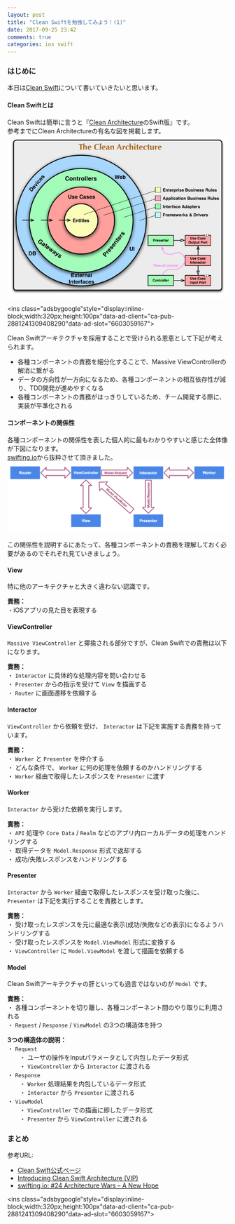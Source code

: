 ```yaml
---
layout: post
title: "Clean Swiftを勉強してみよう！(1)"
date: 2017-09-25 23:42
comments: true
categories: ios swift
---
```


### はじめに
本日は[Clean Swift](https://clean-swift.com/)について書いていきたいと思います。  

#### Clean Swiftとは
Clean Swiftは簡単に言うと『[Clean Architecture](https://8thlight.com/blog/uncle-bob/2012/08/13/the-clean-architecture.html)のSwift版』です。    
参考までにClean Architectureの有名な図を掲載します。  
![Clean Architecture](/images/clean-swift_1.jpg)  

<script async src="//pagead2.googlesyndication.com/pagead/js/adsbygoogle.js"></script>
<ins class="adsbygoogle"style="display:inline-block;width:320px;height:100px"data-ad-client="ca-pub-2881241309408290"data-ad-slot="6603059167"></ins>
<script>
(adsbygoogle = window.adsbygoogle || []).push({});
</script>

<!-- more -->

Clean Swiftアーキテクチャを採用することで受けられる恩恵として下記が考えられます。  

* 各種コンポーネントの責務を細分化することで、Massive ViewControllerの解消に繋がる  
* データの方向性が一方向になるため、各種コンポーネントの相互依存性が減り、TDD開発が進めやすくなる  
* 各種コンポーネントの責務がはっきりしているため、チーム開発する際に、実装が平準化される  

#### コンポーネントの関係性
各種コンポーネントの関係性を表した個人的に最もわかりやすいと感じた全体像が下図になります。  
[swifting.io](https://swifting.io/blog/2016/09/07/architecture-wars-a-new-hope/)から抜粋させて頂きました。  
![Clean Swift Architectureの図](/images/clean-swift_2.png)  

この関係性を説明するにあたって、各種コンポーネントの責務を理解しておく必要があるのでそれぞれ見ていきましょう。  

#### View
特に他のアーキテクチャと大きく違わない認識です。  

**責務：**  
・iOSアプリの見た目を表現する  

#### ViewController
`Massive ViewController` と揶揄される部分ですが、Clean Swiftでの責務は以下になります。  

**責務：**  
・ `Interactor` に具体的な処理内容を問い合わせる  
・ `Presenter` からの指示を受けて `View` を描画する  
・ `Router` に画面遷移を依頼する  

#### Interactor
`ViewController` から依頼を受け、 `Interactor` は下記を実施する責務を持っています。  

**責務：**  
・ `Worker` と `Presenter` を仲介する  
・ どんな条件で、 `Worker` に何の処理を依頼するのかハンドリングする  
・ `Worker` 経由で取得したレスポンスを `Presenter` に渡す  

#### Worker
`Interactor` から受けた依頼を実行します。  

**責務：**  
・ `API` 処理や `Core Data` / `Realm` などのアプリ内ローカルデータの処理をハンドリングする  
・ 取得データを `Model.Response` 形式で返却する  
・ 成功/失敗レスポンスをハンドリングする  

#### Presenter
`Interactor` から `Worker` 経由で取得したレスポンスを受け取った後に、 `Presenter` は下記を実行することを責務とします。  

**責務：**  
・ 受け取ったレスポンスを元に最適な表示(成功/失敗などの表示)になるようハンドリングする  
・ 受け取ったレスポンスを `Model.ViewModel` 形式に変換する  
・ `ViewController` に `Model.ViewModel` を渡して描画を依頼する  

#### Model
Clean Swiftアーキテクチャの肝といっても過言ではないのが `Model` です。  

**責務：**  
・ 各種コンポーネントを切り離し、各種コンポーネント間のやり取りに利用される  
・ `Request` / `Response` / `ViewModel` の3つの構造体を持つ  

**3つの構造体の説明：**  
・ `Request`  
　　・ ユーザの操作をInputパラメータとして内包したデータ形式  
　　・ `ViewController` から `Interactor` に渡される  
・ `Response`  
　　・ `Worker` 処理結果を内包しているデータ形式  
　　・ `Interactor` から `Presenter` に渡される  
・ `ViewModel`  
　　・ `ViewController` での描画に即したデータ形式  
　　・ `Presenter` から `ViewController` に渡される  


### まとめ


参考URL:  

* [Clean Swift公式ページ](https://clean-swift.com/clean-swift-ios-architecture/)  
* [Introducing Clean Swift Architecture (VIP)](https://hackernoon.com/introducing-clean-swift-architecture-vip-770a639ad7bf)  
* [swifting.io: #24 Architecture Wars – A New Hope](https://swifting.io/blog/2016/09/07/architecture-wars-a-new-hope/)  

<script async src="//pagead2.googlesyndication.com/pagead/js/adsbygoogle.js"></script>
<ins class="adsbygoogle"style="display:inline-block;width:320px;height:100px"data-ad-client="ca-pub-2881241309408290"data-ad-slot="6603059167"></ins>
<script>
(adsbygoogle = window.adsbygoogle || []).push({});
</script>
